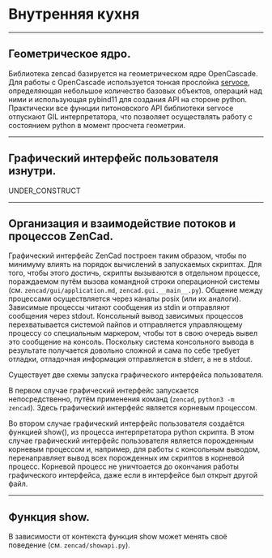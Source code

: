 # Внутренняя кухня

-----------------------
## Геометрическое ядро.
Библиотека zencad базируется на геометрическом ядре OpenCascade. Для работы с OpenCascade используется тонкая прослойка [servoce](https://github.com/mirmik/servoce), определяющая небольшое количество базовых объектов, операций над ними и использующая pybind11 для создания API на стороне python. Практически все функции питоновского API библиотеки servoce отпускают GIL интерпретатора, что позволяет осуществлять работу с состоянием python в момент просчета геометрии.

-----------------------------------------------
## Графический интерфейс пользователя изнутри.
UNDER_CONSTRUCT

-----------------------------------------------------------
## Организация и взаимодействие потоков и процессов ZenCad.
Графический интерфейс ZenCad построен таким образом, чтобы по минимуму влиять на порядок вычислений в запускаемых скриптах. Для того, чтобы этого достичь, скрипты вызываются в отдельном процессе, пораждаемом путём вызова командной строки операционной системы (см. `zencad/gui/application.md`, `zencad.gui.__main__.py`). Общение между процессами осуществляется через каналы posix (или их аналоги). Зависимые процессы читают сообщения из stdin и отправляют сообщения через stdout. Консольный вывод зависимых процессов перехватывается системой пайпов и отправляется управляющему процессу со специальным маркером, чтобы тот в свою очередь вывел это сообщение на консоль. Поскольку система консольного вывода в результате получается довольно сложной и сама по себе требует отладки, отладочная информация отправляется в stderr, а не в stdout.

Существует две схемы запуска графического интерфейса пользователя. 

В первом случае графический интерфейс запускается непосредственно, путём применения команд (`zencad`, `python3 -m zencad`). Здесь графический интерфейс является корневым процессом. 

Во втором случае графический интерфейс пользователя создаётся функцией show(), из процесса интерпретатора python скрипта. В этом случае графический интерфейс пользователя является порожденным корневым процессом и, например, для работы с консольным выводом, перенаправляет вывод всех порожденных им скриптов в корневой процесс. Корневой процесс не уничтоается до окончания работы графического интерфейса, даже если в интерфейсе был открыт другой файл.

-----------------------------------------------------------
## Функция show.
В зависимости от контекста функция show может менять своё поведение (см. `zencad/showapi.py`).